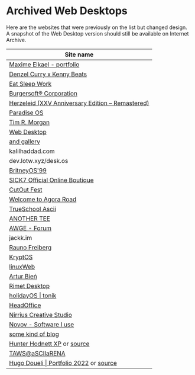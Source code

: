 # Archived Web Desktops

Here are the websites that were previously on the list but changed design.<br />
A snapshot of the Web Desktop version should still be available on Internet Archive.

| Site name |
|---|
| [Maxime Elkael - portfolio](https://web.archive.org/web/20220113152250/https://elkael.com/) |
| [Denzel Curry x Kenny Beats](https://web.archive.org/web/20220225011033/https://denzelcurry.com/) |
| [Eat Sleep Work](https://web.archive.org/web/20210404122006/https://www.eatsleepwork.com/) |
| [Burgersoft® Corporation](https://web.archive.org/web/20200804174451/https://www.burgersoft.co) |
| [Herzeleid (XXV Anniversary Edition – Remastered)](https://web.archive.org/web/20201014005524/https://www.rammstein.de/de/) |
| [Paradise OS](https://web.archive.org/web/20180211061618/http://palm.computer/) |
| [Tim R. Morgan](https://web.archive.org/web/20200507020646/https://timmorgan.org/) |
| [Web Desktop](https://web.archive.org/web/20190120054952/https://webdesktop.net/) |
| [and gallery](https://web.archive.org/web/20200917000023/https://andgallery.art/) |
| kalilhaddad.com |
| dev.lotw.xyz/desk.os |
| [BritneyOS'99](https://web.archive.org/web/20210105054008/http://itsbritneybot.com/) |
| [SICK7 Official Online Boutique](https://web.archive.org/web/20210601000000*/https://sick7.com/) |
| [CutOut Fest](https://web.archive.org/web/20210608201545/https://cutoutfest.com/) |
| [Welcome to Agora Road](https://web.archive.org/web/20201203062845/https://forum.agoraroad.com/index.php) |
| [TrueSchool Ascii](https://web.archive.org/web/20220101190540/http://trueschool.se/) |
| [ANOTHER TEE](https://web.archive.org/web/20220902130019/https://www.anothertee.xyz/) | 
| [AWGE - Forum](https://web.archive.org/web/20220123064312/https://forums.awgeshit.com/) |
| jackk.im |
| [Rauno Freiberg](https://rauno.me) |
| [KryptOS](https://web.archive.org/web/20221213182021/https://kry.pt/) |
| [linuxWeb](https://github.com/Manthee1/linuxWeb) |
| [Artur Bień](https://web.archive.org/web/20220401074943/https://www.expensive.toys/) |
| [Rimet Desktop](https://web.archive.org/web/20220805051733/http://geocities.ws/rimet/) |
| [holidayOS \| tonik](https://web.archive.org/web/20230118201809/https://holidayos.tonik.com/) |
| [HeadOffice](https://web.archive.org/web/20230219223306/http://headofffice.com/) |
| [Nirrius Creative Studio](https://web.archive.org/web/20210118193913/https://nirri.us/) |
| [Novov - Software I use](https://web.archive.org/web/20230521025332/https://novov.me/liked/software) |
| [some kind of blog](https://web.archive.org/web/20230119160309/https://blog.aimen.me) |
| [Hunter Hodnett XP](https://web.archive.org/web/20221225105658/https://hunterhodnett.dev/#) or [source](https://github.com/hunterchristian/personal-site-v2) |
| [TAWS@aSCIIaRENA](https://web.archive.org/web/20230202204255/https://workbench.asciiarena.se/) |
| [Hugo Doueli \| Portfolio 2022](https://web.archive.org/web/20230103185522/https://hugodoueil.fr/) or [source](https://github.com/Ormidales/portfolio/) |
